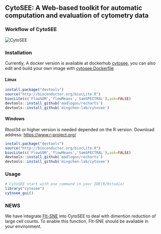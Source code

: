 ## CytoSEE: A Web-based toolkit for automatic computation and evaluation of cytometry data


### Workflow of CytoSEE
![CytoSEE](http://bis.zju.edu.cn/picture/workflow_new_cytosee.png) 





### Installation
Currently, A docker version is available at dockerhub [cytosee](https://hub.docker.com/r/mchenlab/cytosee), you can also edit and build your own image with [cytosee Dockerfile]()

#### Linux 

```R
install.package("devtools")
source("http://bioconductor.org/biocLite.R")
biocLite(c('FlowSOM','flowMeans','SamSPECTRAL'),ask=FALSE)
devtools::install_github('madlogos/recharts')
devtools::install_github('mingchen-lab/cytosee')
```

#### Windows 

Rtool34 or higher version is needed depended on the R version. Download address: https://www.r-project.org/
```R
install.package("devtools")
source("http://bioconductor.org/biocLite.R")
biocLite(c('FlowSOM','flowMeans','SamSPECTRAL'),ask=FALSE)
devtools::install_github('madlogos/recharts')
devtools::install_github('mingchen-lab/cytosee')
```


### Usage 
```R
# CytoSEE start with one command in your IDE(R/Rstudio)
library("cytosee")
cytosee_gui()
```


### NEWS

We have integrate [FIt-SNE](https://github.com/KlugerLab/FIt-SNE) into CytoSEE to deal with dimention reduction of large cell counts. To enable this function, FIt-SNE should be avaliable in your environment.


